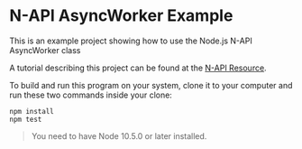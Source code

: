 # N-API AsyncWorker Example

This is an example project showing how to use the Node.js N-API AsyncWorker class

A tutorial describing this project can be found at the [N-API Resource](https://napi.inspiredware.com/special-topics/asyncworker.html).

To build and run this program on your system, clone it to your computer and run these two commands inside your clone:

```
npm install
npm test
```

> You need to have Node 10.5.0 or later installed. 